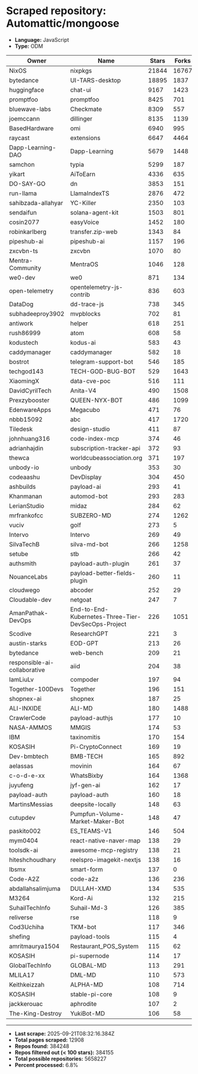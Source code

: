 # Scraped repository: Automattic/mongoose
* **Language:** JavaScript
* **Type:** ODM

| Owner | Name | Stars | Forks | URL |
|---|---|---|---|---|
| NixOS | nixpkgs | 21844 | 16767 | [link](https://github.com/NixOS/nixpkgs) |
| bytedance | UI-TARS-desktop | 18895 | 1837 | [link](https://github.com/bytedance/UI-TARS-desktop) |
| huggingface | chat-ui | 9167 | 1423 | [link](https://github.com/huggingface/chat-ui) |
| promptfoo | promptfoo | 8425 | 701 | [link](https://github.com/promptfoo/promptfoo) |
| bluewave-labs | Checkmate | 8309 | 557 | [link](https://github.com/bluewave-labs/Checkmate) |
| joemccann | dillinger | 8135 | 1139 | [link](https://github.com/joemccann/dillinger) |
| BasedHardware | omi | 6940 | 995 | [link](https://github.com/BasedHardware/omi) |
| raycast | extensions | 6647 | 4464 | [link](https://github.com/raycast/extensions) |
| Dapp-Learning-DAO | Dapp-Learning | 5679 | 1448 | [link](https://github.com/Dapp-Learning-DAO/Dapp-Learning) |
| samchon | typia | 5299 | 187 | [link](https://github.com/samchon/typia) |
| yikart | AiToEarn | 4336 | 635 | [link](https://github.com/yikart/AiToEarn) |
| DO-SAY-GO | dn | 3853 | 151 | [link](https://github.com/DO-SAY-GO/dn) |
| run-llama | LlamaIndexTS | 2876 | 472 | [link](https://github.com/run-llama/LlamaIndexTS) |
| sahibzada-allahyar | YC-Killer | 2350 | 103 | [link](https://github.com/sahibzada-allahyar/YC-Killer) |
| sendaifun | solana-agent-kit | 1503 | 801 | [link](https://github.com/sendaifun/solana-agent-kit) |
| cosin2077 | easyVoice | 1452 | 180 | [link](https://github.com/cosin2077/easyVoice) |
| robinkarlberg | transfer.zip-web | 1343 | 84 | [link](https://github.com/robinkarlberg/transfer.zip-web) |
| pipeshub-ai | pipeshub-ai | 1157 | 196 | [link](https://github.com/pipeshub-ai/pipeshub-ai) |
| zxcvbn-ts | zxcvbn | 1070 | 80 | [link](https://github.com/zxcvbn-ts/zxcvbn) |
| Mentra-Community | MentraOS | 1046 | 128 | [link](https://github.com/Mentra-Community/MentraOS) |
| we0-dev | we0 | 871 | 134 | [link](https://github.com/we0-dev/we0) |
| open-telemetry | opentelemetry-js-contrib | 836 | 603 | [link](https://github.com/open-telemetry/opentelemetry-js-contrib) |
| DataDog | dd-trace-js | 738 | 345 | [link](https://github.com/DataDog/dd-trace-js) |
| subhadeeproy3902 | mvpblocks | 702 | 81 | [link](https://github.com/subhadeeproy3902/mvpblocks) |
| antiwork | helper | 618 | 251 | [link](https://github.com/antiwork/helper) |
| rush86999 | atom | 608 | 58 | [link](https://github.com/rush86999/atom) |
| kodustech | kodus-ai | 583 | 43 | [link](https://github.com/kodustech/kodus-ai) |
| caddymanager | caddymanager | 582 | 18 | [link](https://github.com/caddymanager/caddymanager) |
| bostrot | telegram-support-bot | 546 | 185 | [link](https://github.com/bostrot/telegram-support-bot) |
| techgod143 | TECH-GOD-BUG-BOT | 529 | 1643 | [link](https://github.com/techgod143/TECH-GOD-BUG-BOT) |
| XiaomingX | data-cve-poc | 516 | 111 | [link](https://github.com/XiaomingX/data-cve-poc) |
| DavidCyrilTech | Anita-V4 | 490 | 1508 | [link](https://github.com/DavidCyrilTech/Anita-V4) |
| Prexzybooster | QUEEN-NYX-BOT | 486 | 1099 | [link](https://github.com/Prexzybooster/QUEEN-NYX-BOT) |
| EdenwareApps | Megacubo | 471 | 76 | [link](https://github.com/EdenwareApps/Megacubo) |
| nbbb15092 | abc | 417 | 1720 | [link](https://github.com/nbbb15092/abc) |
| Tiledesk | design-studio | 411 | 87 | [link](https://github.com/Tiledesk/design-studio) |
| johnhuang316 | code-index-mcp | 374 | 46 | [link](https://github.com/johnhuang316/code-index-mcp) |
| adrianhajdin | subscription-tracker-api | 372 | 93 | [link](https://github.com/adrianhajdin/subscription-tracker-api) |
| thewca | worldcubeassociation.org | 371 | 197 | [link](https://github.com/thewca/worldcubeassociation.org) |
| unbody-io | unbody | 353 | 30 | [link](https://github.com/unbody-io/unbody) |
| codeaashu | DevDisplay | 304 | 450 | [link](https://github.com/codeaashu/DevDisplay) |
| ashbuilds | payload-ai | 293 | 41 | [link](https://github.com/ashbuilds/payload-ai) |
| Khanmanan | automod-bot | 293 | 283 | [link](https://github.com/Khanmanan/automod-bot) |
| LerianStudio | midaz | 284 | 62 | [link](https://github.com/LerianStudio/midaz) |
| mrfrankofcc | SUBZERO-MD | 274 | 1262 | [link](https://github.com/mrfrankofcc/SUBZERO-MD) |
| vuciv | golf | 273 | 5 | [link](https://github.com/vuciv/golf) |
| Intervo | Intervo | 269 | 49 | [link](https://github.com/Intervo/Intervo) |
| SilvaTechB | silva-md-bot | 266 | 1258 | [link](https://github.com/SilvaTechB/silva-md-bot) |
| setube | stb | 266 | 42 | [link](https://github.com/setube/stb) |
| authsmith | payload-auth-plugin | 261 | 37 | [link](https://github.com/authsmith/payload-auth-plugin) |
| NouanceLabs | payload-better-fields-plugin | 260 | 11 | [link](https://github.com/NouanceLabs/payload-better-fields-plugin) |
| cloudwego | abcoder | 252 | 29 | [link](https://github.com/cloudwego/abcoder) |
| Cloudable-dev | netgoat | 247 | 7 | [link](https://github.com/Cloudable-dev/netgoat) |
| AmanPathak-DevOps | End-to-End-Kubernetes-Three-Tier-DevSecOps-Project | 226 | 1051 | [link](https://github.com/AmanPathak-DevOps/End-to-End-Kubernetes-Three-Tier-DevSecOps-Project) |
| Scodive | ResearchGPT | 221 | 3 | [link](https://github.com/Scodive/ResearchGPT) |
| austin-starks | EOD-GPT | 213 | 26 | [link](https://github.com/austin-starks/EOD-GPT) |
| bytedance | web-bench | 209 | 21 | [link](https://github.com/bytedance/web-bench) |
| responsible-ai-collaborative | aiid | 204 | 38 | [link](https://github.com/responsible-ai-collaborative/aiid) |
| IamLiuLv | compoder | 197 | 94 | [link](https://github.com/IamLiuLv/compoder) |
| Together-100Devs | Together | 196 | 151 | [link](https://github.com/Together-100Devs/Together) |
| shopnex-ai | shopnex | 187 | 25 | [link](https://github.com/shopnex-ai/shopnex) |
| ALI-INXIDE | ALI-MD | 180 | 1488 | [link](https://github.com/ALI-INXIDE/ALI-MD) |
| CrawlerCode | payload-authjs | 177 | 10 | [link](https://github.com/CrawlerCode/payload-authjs) |
| NASA-AMMOS | MMGIS | 174 | 53 | [link](https://github.com/NASA-AMMOS/MMGIS) |
| IBM | taxinomitis | 170 | 154 | [link](https://github.com/IBM/taxinomitis) |
| KOSASIH | Pi-CryptoConnect | 169 | 19 | [link](https://github.com/KOSASIH/Pi-CryptoConnect) |
| Dev-bmbtech | BMB-TECH | 165 | 892 | [link](https://github.com/Dev-bmbtech/BMB-TECH) |
| aelassas | movinin | 164 | 67 | [link](https://github.com/aelassas/movinin) |
| c-o-d-e-xx | WhatsBixby | 164 | 1368 | [link](https://github.com/c-o-d-e-xx/WhatsBixby) |
| juyufeng | jyf-gen-ai | 162 | 17 | [link](https://github.com/juyufeng/jyf-gen-ai) |
| payload-auth | payload-auth | 160 | 18 | [link](https://github.com/payload-auth/payload-auth) |
| MartinsMessias | deepsite-locally | 148 | 63 | [link](https://github.com/MartinsMessias/deepsite-locally) |
| cutupdev | Pumpfun-Volume-Market-Maker-Bot | 148 | 47 | [link](https://github.com/cutupdev/Pumpfun-Volume-Market-Maker-Bot) |
| paskito002 | ES_TEAMS-V1 | 146 | 504 | [link](https://github.com/paskito002/ES_TEAMS-V1) |
| mym0404 | react-native-naver-map | 138 | 29 | [link](https://github.com/mym0404/react-native-naver-map) |
| toolsdk-ai | awesome-mcp-registry | 138 | 21 | [link](https://github.com/toolsdk-ai/awesome-mcp-registry) |
| hiteshchoudhary | reelspro-imagekit-nextjs | 138 | 16 | [link](https://github.com/hiteshchoudhary/reelspro-imagekit-nextjs) |
| lbsmx | smart-form | 137 | 0 | [link](https://github.com/lbsmx/smart-form) |
| Code-A2Z | code-a2z | 136 | 236 | [link](https://github.com/Code-A2Z/code-a2z) |
| abdallahsalimjuma | DULLAH-XMD | 134 | 535 | [link](https://github.com/abdallahsalimjuma/DULLAH-XMD) |
| M3264 | Kord-Ai | 132 | 215 | [link](https://github.com/M3264/Kord-Ai) |
| SuhailTechInfo | Suhail-Md-3 | 126 | 385 | [link](https://github.com/SuhailTechInfo/Suhail-Md-3) |
| reliverse | rse | 118 | 9 | [link](https://github.com/reliverse/rse) |
| Cod3Uchiha | TKM-bot | 117 | 346 | [link](https://github.com/Cod3Uchiha/TKM-bot) |
| shefing | payload-tools | 115 | 4 | [link](https://github.com/shefing/payload-tools) |
| amritmaurya1504 | Restaurant_POS_System | 115 | 62 | [link](https://github.com/amritmaurya1504/Restaurant_POS_System) |
| KOSASIH | pi-supernode | 114 | 17 | [link](https://github.com/KOSASIH/pi-supernode) |
| GlobalTechInfo | GLOBAL-MD | 113 | 291 | [link](https://github.com/GlobalTechInfo/GLOBAL-MD) |
| MLILA17 | DML-MD | 110 | 573 | [link](https://github.com/MLILA17/DML-MD) |
| Keithkeizzah | ALPHA-MD | 108 | 714 | [link](https://github.com/Keithkeizzah/ALPHA-MD) |
| KOSASIH | stable-pi-core | 108 | 9 | [link](https://github.com/KOSASIH/stable-pi-core) |
| jackkerouac | aphrodite | 107 | 2 | [link](https://github.com/jackkerouac/aphrodite) |
| The-King-Destroy | YukiBot-MD | 106 | 58 | [link](https://github.com/The-King-Destroy/YukiBot-MD) |

---
* **Last scrape:** 2025-09-21T08:32:16.384Z
* **Total pages scraped:** 12908
* **Repos found:** 384248
* **Repos filtered out (< 100 stars):** 384155
* **Total possible repositories:** 5658227
* **Percent processed:** 6.8%
